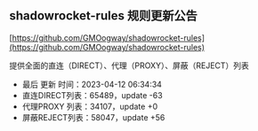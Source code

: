 ## shadowrocket-rules 规则更新公告

[https://github.com/GMOogway/shadowrocket-rules](https://github.com/GMOogway/shadowrocket-rules)

提供全面的直连（DIRECT）、代理（PROXY）、屏蔽（REJECT）列表
- 最后 更新 时间：2023-04-12 06:34:34
- 直连DIRECT列表：65489，update -63
- 代理PROXY 列表：34107，update +0
- 屏蔽REJECT列表：58047，update +56